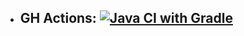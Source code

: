 * ## GH Actions: [![Java CI with Gradle](https://github.com/GilgameshXD/AT-2.3/actions/workflows/gradle.yml/badge.svg)](https://github.com/GilgameshXD/AT-2.3/actions/workflows/gradle.yml)